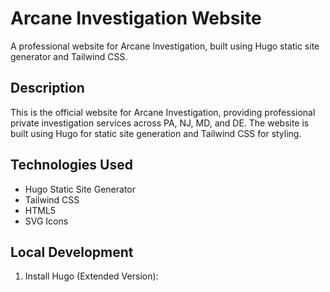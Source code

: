 # Arcane Investigation Website

A professional website for Arcane Investigation, built using Hugo static site generator and Tailwind CSS.

## Description

This is the official website for Arcane Investigation, providing professional private investigation services across PA, NJ, MD, and DE. The website is built using Hugo for static site generation and Tailwind CSS for styling.

## Technologies Used

- Hugo Static Site Generator
- Tailwind CSS
- HTML5
- SVG Icons

## Local Development

1. Install Hugo (Extended Version): 